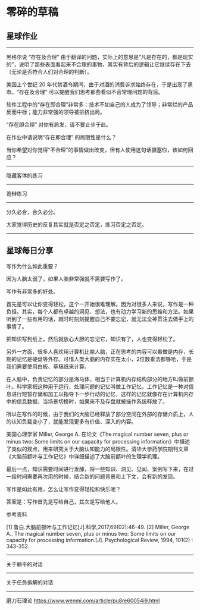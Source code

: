 # 零碎的草稿

## 星球作业

-------

黑格尔说 “存在及合理” 由于翻译的问题，实际上的意思是“凡是存在的，都是现实的”，说明了那些表面看起来不合理的事物，其实有背后的逻辑让它继续存在下去（无论是否符合人们对合理的判断）。 

美国上个世纪 20 年代禁酒令期间，由于对酒的消费诉求始终存在，于是出现了黑市。“存在及合理”  可以提醒我们思考那些看似不合常理问题的背后。

软件工程中的“存在即合理”非常多：技术不如自己的人成为了领导；非常烂的产品反而中标；能力非常强的领导被排挤出局。

“存在即合理” 对你有启发，请不要止步于此。

在作业中请说明“存在即合理” 的局限性是什么？

当你希望对你觉得“不合理”的事情做出改变，但有人使用这句话搪塞你，该如何回应？

------

隐藏客体的练习

-----------

诡辩练习 

-----------

分久必合，合久必分。

大家觉得历史的反复其实就是否定之否定，练习否定之否定。

----

## 星球每日分享

写作为什么如此重要？

因为人脑太弱了，如果人脑非常强就不需要写作了。

写作有非常多的好处。

首先是可以让你变得轻松，这个一开始很难理解。因为对很多人来说，写作是一种负担。其实，每个人都有卓越的洞见、想法，也有动力学习新的思维和方法。如果听到了一些有用的话，就时时刻刻提醒自己不要忘记，就无法全神贯注去做手上的事情了。

把知识写到纸上，然后就放心大胆的忘记它，知识有了，人也变得轻松了。

另外一方面，很多人喜欢用计算机比喻人脑，正在思考的内容可以看做是内存，长期的记忆是硬盘等外存。可惜人类大脑的内存实在太小，2位数乘法都够呛，于是我们需要使用白板、草稿纸来计算。

在人脑中，负责记忆的部分是海马体，相当于计算机内存结构部分的地方叫做前额叶。科学家把这种用于运行、处理问题的记忆叫做工作记忆。工作记忆是一种对信息进行短暂存储和加工以指导下一步行动的记忆，这样的记忆就像存在计算机内存中的信息数据，当场景切换时，如果来不及存盘就被操作系统释放了。

所以在写作的时候，由于我们的大脑已经释放了部分空间在外部的存储介质上，人的认知负载变小了，就能发现更多有价值、深入的内容。

美国心理学家 Miller, George A. 在论文《The magical number seven, plus or minus two: Some limits on our capacity for processing information》中描述了类似的观点，用来研究关于大脑认知能力的局限性。清华大学药学院期刊文章《大脑前额叶与工作记忆》中详细描述了大脑前额叶的生理学机理。

最后一点，知识需要时间进行发酵，将一些知识、洞见、见闻、案例写下来，在过一段时间需要再次用的时候，结合新的问题背景和上下文，会有新的发现。

写作是如此有用，怎么让写作变得轻松和快乐呢？

答案是：写作首先是写给自己，其次是写给他人。

参考资料

[1] 鲁白.大脑前额叶与工作记忆[J].科学,2017,69(02):46-49.
[2] Miller, George A.. The magical number seven, plus or minus two: Some limits on our capacity for processing information.[J]. Psychological Review, 1994, 101(2) : 343-352.

--------

关于躺平的对话

--------------

关于任务拆解的对话

--------

磨刀石理论 https://www.wenmi.com/article/pu8re60054i9.html 
